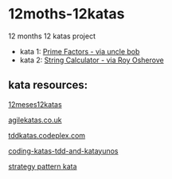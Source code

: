# 12moths-12katas
12 months 12 katas project

* kata 1: [Prime Factors - via uncle bob](http://butunclebob.com/ArticleS.UncleBob.ThePrimeFactorsKata)
* kata 2: [String Calculator - via Roy Osherove](http://osherove.com/tdd-kata-1/ "String Calculator - via Roy Osherove")

## kata resources:
[12meses12katas](https://github.com/12meses12katas)

[agilekatas.co.uk](http://agilekatas.co.uk/katas/)

[tddkatas.codeplex.com](http://tddkatas.codeplex.com/documentation)

[coding-katas-tdd-and-katayunos](http://gonzalo123.com/2011/12/12/coding-katas-tdd-and-katayunos/)

[strategy pattern kata](http://bakingwebsites.co.uk/2013/05/07/strategy-pattern-coding-kata/)



